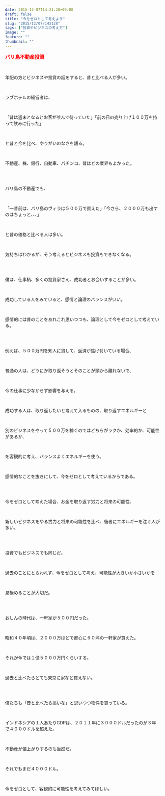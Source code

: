 ```yaml
---
date: 2015-12-07T14:21:28+09:00
draft: false
title: "今をゼロとして考えよう"
slug: "2015/12/07/142128"
tags: ["投資やビジネスの考え方"]
image: ""
feature: ""
thumbnail: ""
---
```

<p><font color="#ff0000" size="3"><strong>バリ島不動産投資</strong></font></p><br/><p>年配の方とビジネスや投資の話をすると、昔と比べる人が多い。</p><br/><p>ラブホテルの経営者は、</p><br/><p>「昔は週末となるとお客が並んで待っていた」「前の日の売り上げ１００万を持って飲みに行った」</p><br/><p>と昔と今を比べ、やりがいのなさを語る。</p><br/><p>不動産、株、銀行、自動車、パチンコ、昔はどの業界もよかった。</p><br/><br/><p>バリ島の不動産でも、</p><br/><p>「一昔前は、バリ島のヴィラは５００万で買えた」「今さら、２０００万も出すのはちょっと、、、」</p><br/><p>と昔の価格と比べる人は多い。</p><br/><p>気持ちはわかるが、そう考えるとビジネスも投資もできなくなる。</p><br/><br/><p>僕は、仕事柄、多くの投資家さん、成功者とお会いすることが多い。</p><br/><p>成功している人をみていると、感情と論理のバランスがいい。</p><br/><p>感情的には昔のことをあれこれ思いつつも、論理として今をゼロとして考えている。</p><br/><br/><p>例えば、５００万円を知人に貸して、返済が焦げ付いている場合、</p><br/><p>普通の人は、どうにか取り返そうとそのことが頭から離れないで、</p><br/><p>今の仕事に少なからず影響を与える。</p><br/><p>成功する人は、取り返したいと考えて入るものの、取り返すエネルギーと</p><br/><p>別のビジネスをやって５００万を稼ぐのではどちらがラクか、効率的か、可能性があるか、</p><br/><p>を客観的に考え、バランスよくエネルギーを使う。</p><br/><p>感情的なことを抜きにして、今をゼロとして考えているからである。</p><br/><br/><p>今をゼロとして考えた場合、お金を取り返す労力と将来の可能性、</p><br/><p>新しいビジネスをやる労力と将来の可能性を比べ、後者にエネルギーを注ぐ人が多い。</p><br/><br/><p>投資でもビジネスでも同じだ。</p><br/><p>過去のことにとらわれず、今をゼロとして考え、可能性が大きいか小さいかを</p><br/><p>見極めることが大切だ。</p><br/><br/><p>おしんの時代は、一軒家が５００円だった。</p><br/><p>昭和４０年頃は、２０００万ほどで都心に６０坪の一軒家が買えた。</p><br/><p>それが今では１億５０００万円くらいする。</p><br/><p>過去と比べたらとても東京に家など買えない。</p><br/><br/><p>僕たちも「昔と比べたら高いな」と思いつつ物件を買っている。</p><br/><p>インドネシアの１人あたりGDPは、２０１１年に３０００ドルだったのが３年で４０００ドルを超えた。</p><br/><p>不動産が値上がりするのも当然だ。</p><br/><p>それでもまだ４０００ドル。</p><br/><p>今をゼロとして、客観的に可能性を考えてみてほしい。</p><br/><br/><br/><br/><br/><br/><br/><br/><br/><br/><br/><br/><br/>

